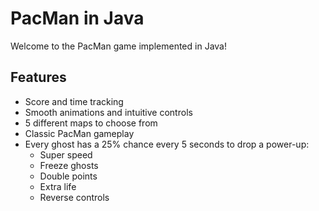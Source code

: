 # PacMan in Java
Welcome to the PacMan game implemented in Java!
## Features
- Score and time tracking
- Smooth animations and intuitive controls
- 5 different maps to choose from
- Classic PacMan gameplay
- Every ghost has a 25% chance every 5 seconds to drop a power-up:
  - Super speed
  - Freeze ghosts
  - Double points
  - Extra life
  - Reverse controls
